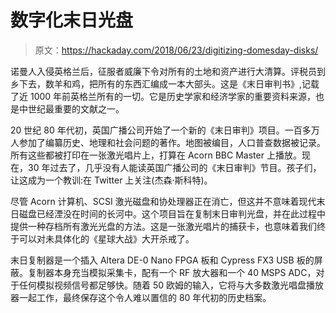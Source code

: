 # 数字化末日光盘

> 原文：<https://hackaday.com/2018/06/23/digitizing-domesday-disks/>

诺曼人入侵英格兰后，征服者威廉下令对所有的土地和资产进行大清算。评税员到乡下去，数羊和鸡，把所有的东西汇编成一本大部头。这是《末日审判书》,记载了近 1000 年前英格兰所有的一切。它是历史学家和经济学家的重要资料来源，也是中世纪最重要的文献之一。

20 世纪 80 年代初，英国广播公司开始了一个新的《末日审判》项目。一百多万人参加了编纂历史、地理和社会问题的著作。地图被编目，人口普查数据被记录。所有这些都被打印在一张激光唱片上，打算在 Acorn BBC Master 上播放。现在，30 年过去了，几乎没有人能读英国广播公司的《末日审判》节目。孩子们，让这成为一个教训:在 Twitter 上关注(杰森·斯科特)。

尽管 Acorn 计算机、SCSI 激光磁盘和协处理器正在消亡，但这并不意味着现代末日磁盘已经湮没在时间的长河中。这个项目旨在复制末日审判光盘，并在此过程中提供一种存档所有激光光盘的方法。这是一张激光唱片的捕获卡，也意味着我们终于可以对未具体化的《星球大战》大开杀戒了。

末日复制器是一个插入 Altera DE-0 Nano FPGA 板和 Cypress FX3 USB 板的屏蔽。复制器本身充当模拟采集卡，配有一个 RF 放大器和一个 40 MSPS ADC，对于任何模拟视频信号都足够快。随着 50 欧姆的输入，它将与大多数激光唱盘播放器一起工作，最终保存这个令人难以置信的 80 年代初的历史档案。